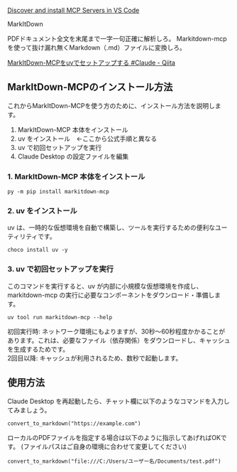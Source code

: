 [Discover and install MCP Servers in VS Code](https://code.visualstudio.com/mcp)

MarkItDown

PDFドキュメント全文を末尾まで一字一句正確に解析しろ。
Markitdown-mcpを使って抜け漏れ無くMarkdown（.md）ファイルに変換しろ。

[MarkItDown-MCPをuvでセットアップする #Claude - Qiita](https://qiita.com/samplebang/items/7726cb8d5176144dd3e8)

## MarkItDown-MCPのインストール方法

これからMarkItDown-MCPを使う方のために、インストール方法を説明します。

1. MarkItDown-MCP 本体をインストール
2. uv をインストール　←ここから公式手順と異なる
3. uv で初回セットアップを実行　
4. Claude Desktop の設定ファイルを編集

### 1. MarkItDown-MCP 本体をインストール

```
py -m pip install markitdown-mcp
```

### 2. uv をインストール

uv は、一時的な仮想環境を自動で構築し、ツールを実行するための便利なユーティリティです。

```
choco install uv -y
```

### 3. uv で初回セットアップを実行

このコマンドを実行すると、uv が内部に小規模な仮想環境を作成し、markitdown-mcp の実行に必要なコンポーネントをダウンロード・準備します。

```
uv tool run markitdown-mcp --help
```

初回実行時: ネットワーク環境にもよりますが、30秒〜60秒程度かかることがあります。これは、必要なファイル（依存関係）をダウンロードし、キャッシュを生成するためです。  
2回目以降: キャッシュが利用されるため、数秒で起動します。

## 使用方法

Claude Desktop を再起動したら、チャット欄に以下のようなコマンドを入力してみましょう。

```
convert_to_markdown("https://example.com")
```

ローカルのPDFファイルを指定する場合は以下のように指示してあげればOKです。 (ファイルパスはご自身の環境に合わせて変更してください)

```
convert_to_markdown("file:///C:/Users/ユーザー名/Documents/test.pdf")
```



